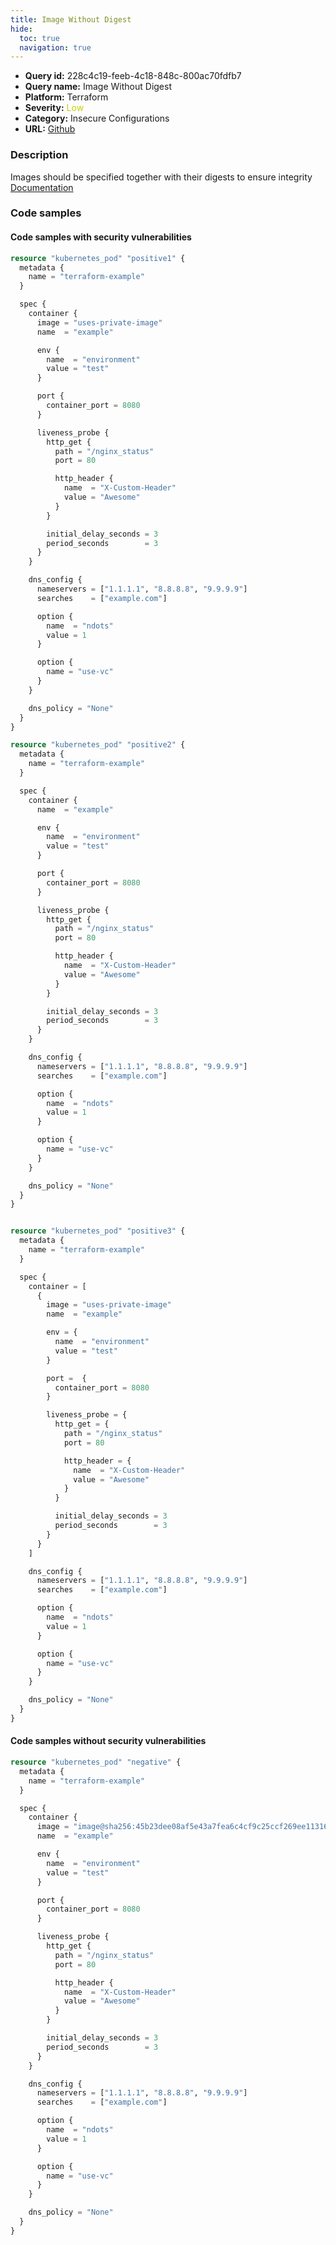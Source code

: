 ```yaml
---
title: Image Without Digest
hide:
  toc: true
  navigation: true
---
```


<style>
  .highlight .hll {
    background-color: #ff171742;
  }
  .md-content {
    max-width: 1100px;
    margin: 0 auto;
  }
</style>

-   **Query id:** 228c4c19-feeb-4c18-848c-800ac70fdfb7
-   **Query name:** Image Without Digest
-   **Platform:** Terraform
-   **Severity:** <span style="color:#CC0">Low</span>
-   **Category:** Insecure Configurations
-   **URL:** [Github](https://github.com/Checkmarx/kics/tree/master/assets/queries/terraform/kubernetes/image_without_digest)

### Description
Images should be specified together with their digests to ensure integrity<br>
[Documentation](https://registry.terraform.io/providers/hashicorp/kubernetes/latest/docs/resources/pod#image)

### Code samples
#### Code samples with security vulnerabilities
```tf title="Positive test num. 1 - tf file" hl_lines="8 113 60"
resource "kubernetes_pod" "positive1" {
  metadata {
    name = "terraform-example"
  }

  spec {
    container {
      image = "uses-private-image"
      name  = "example"

      env {
        name  = "environment"
        value = "test"
      }

      port {
        container_port = 8080
      }

      liveness_probe {
        http_get {
          path = "/nginx_status"
          port = 80

          http_header {
            name  = "X-Custom-Header"
            value = "Awesome"
          }
        }

        initial_delay_seconds = 3
        period_seconds        = 3
      }
    }

    dns_config {
      nameservers = ["1.1.1.1", "8.8.8.8", "9.9.9.9"]
      searches    = ["example.com"]

      option {
        name  = "ndots"
        value = 1
      }

      option {
        name = "use-vc"
      }
    }

    dns_policy = "None"
  }
}

resource "kubernetes_pod" "positive2" {
  metadata {
    name = "terraform-example"
  }

  spec {
    container {
      name  = "example"

      env {
        name  = "environment"
        value = "test"
      }

      port {
        container_port = 8080
      }

      liveness_probe {
        http_get {
          path = "/nginx_status"
          port = 80

          http_header {
            name  = "X-Custom-Header"
            value = "Awesome"
          }
        }

        initial_delay_seconds = 3
        period_seconds        = 3
      }
    }

    dns_config {
      nameservers = ["1.1.1.1", "8.8.8.8", "9.9.9.9"]
      searches    = ["example.com"]

      option {
        name  = "ndots"
        value = 1
      }

      option {
        name = "use-vc"
      }
    }

    dns_policy = "None"
  }
}


resource "kubernetes_pod" "positive3" {
  metadata {
    name = "terraform-example"
  }

  spec {
    container = [
      {
        image = "uses-private-image"
        name  = "example"

        env = {
          name  = "environment"
          value = "test"
        }

        port =  {
          container_port = 8080
        }

        liveness_probe = {
          http_get = {
            path = "/nginx_status"
            port = 80

            http_header = {
              name  = "X-Custom-Header"
              value = "Awesome"
            }
          }

          initial_delay_seconds = 3
          period_seconds        = 3
        }
      }
    ]

    dns_config {
      nameservers = ["1.1.1.1", "8.8.8.8", "9.9.9.9"]
      searches    = ["example.com"]

      option {
        name  = "ndots"
        value = 1
      }

      option {
        name = "use-vc"
      }
    }

    dns_policy = "None"
  }
}

```


#### Code samples without security vulnerabilities
```tf title="Negative test num. 1 - tf file"
resource "kubernetes_pod" "negative" {
  metadata {
    name = "terraform-example"
  }

  spec {
    container {
      image = "image@sha256:45b23dee08af5e43a7fea6c4cf9c25ccf269ee113168c19722f87876677c5cb"
      name  = "example"

      env {
        name  = "environment"
        value = "test"
      }

      port {
        container_port = 8080
      }

      liveness_probe {
        http_get {
          path = "/nginx_status"
          port = 80

          http_header {
            name  = "X-Custom-Header"
            value = "Awesome"
          }
        }

        initial_delay_seconds = 3
        period_seconds        = 3
      }
    }

    dns_config {
      nameservers = ["1.1.1.1", "8.8.8.8", "9.9.9.9"]
      searches    = ["example.com"]

      option {
        name  = "ndots"
        value = 1
      }

      option {
        name = "use-vc"
      }
    }

    dns_policy = "None"
  }
}

```
